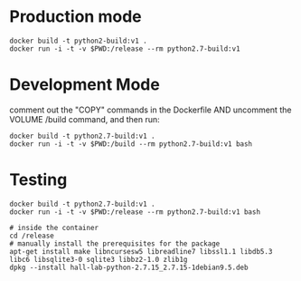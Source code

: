 # Production mode

    docker build -t python2-build:v1 .
    docker run -i -t -v $PWD:/release --rm python2.7-build:v1

# Development Mode

comment out the "COPY" commands in the Dockerfile AND uncomment the VOLUME /build command, and then run:

    docker build -t python2.7-build:v1 .
    docker run -i -t -v $PWD:/build --rm python2.7-build:v1 bash

# Testing

    docker build -t python2.7-build:v1 .
    docker run -i -t -v $PWD:/release --rm python2.7-build:v1 bash

    # inside the container
    cd /release
    # manually install the prerequisites for the package
    apt-get install make libncursesw5 libreadline7 libssl1.1 libdb5.3 libc6 libsqlite3-0 sqlite3 libbz2-1.0 zlib1g
    dpkg --install hall-lab-python-2.7.15_2.7.15-1debian9.5.deb
